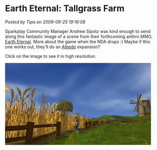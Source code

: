 # Earth Eternal: Tallgrass Farm

*Posted by Tipa on 2009-09-25 19:16:08*

Sparkplay Community Manager Andrew Sipotz was kind enough to send along this fantastic image of a scene from their forthcoming anthro MMO, [Earth Eternal](http://www.eartheternal.com/). More about the game when the NDA drops :) Maybe if this one works out, they'll do an [Albedo](http://en.wikipedia.org/wiki/Albedo_Anthropomorphics) expansion?

Click on the image to see it in high resolution.

[![Tallgrass farm](../uploads/2009/09/Tallgrass-farm-480x270.png "Tallgrass farm")](../uploads/2009/09/Tallgrass-farm.png)
